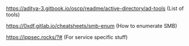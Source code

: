 https://aditya-3.gitbook.io/oscp/readme/active-directory/ad-tools (List of tools)

https://0xdf.gitlab.io/cheatsheets/smb-enum (How to enumerate SMB)

https://ippsec.rocks/?# (For service specific stuff)
